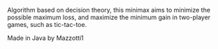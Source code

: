 
Algorithm based on decision theory, this minimax aims to minimize the possible maximum loss, and maximize the minimum gain in two-player games, such as tic-tac-toe.

Made in Java by Mazzotti1
